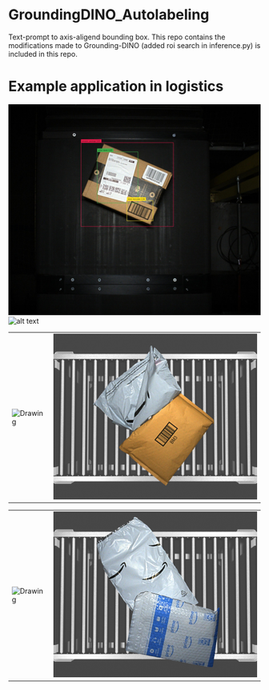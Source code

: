# GroundingDINO_Autolabeling

Text-prompt to axis-aligend bounding box. This repo contains the modifications made to Grounding-DINO (added roi search in inference.py) is included in this repo.

# Example application in logistics

![alt text](https://github.com/aarwitz/GroundingDINO_Autolabeling/blob/master/package_ex.jpg)
![alt text](https://github.com/aarwitz/GroundingDINO_Autolabeling/blob/master/testtt.png)


<table><tr>
<td> <img src="https://github.com/aarwitz/GroundingDINO_Autolabeling/blob/master/original_images/multi_image-00071.bmp" alt="Drawing" style="width: 450px;"/> </td>
<td> <img src="https://github.com/aarwitz/GroundingDINO_Autolabeling/blob/master/synthetic_images/synthetic_blender10.png" style="width: 450px;"/> </td>
</tr></table>

<table><tr>
<td> <img src="https://github.com/aarwitz/GroundingDINO_Autolabeling/blob/master/original_images/multi_image-00169.bmp" alt="Drawing" style="width: 450px;"/> </td>
<td> <img src="https://github.com/aarwitz/GroundingDINO_Autolabeling/blob/master/synthetic_images/synthetic_blender8.png" style="width: 450px;"/> </td>
</tr></table>
